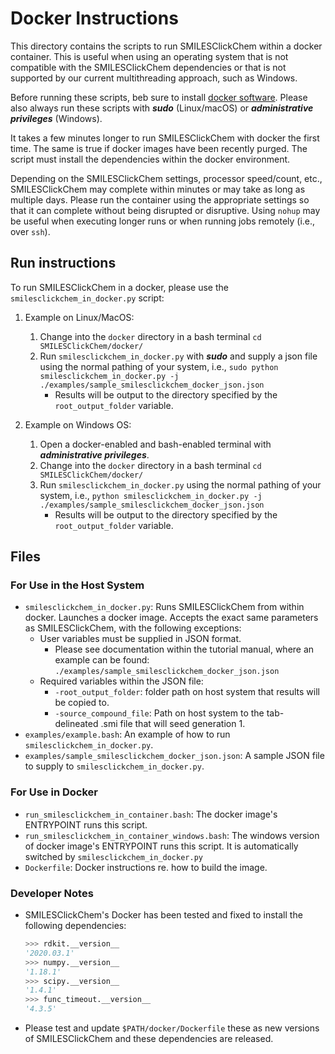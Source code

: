 # Docker Instructions

This directory contains the scripts to run SMILESClickChem within a docker
container. This is useful when using an operating system that is not
compatible with the SMILESClickChem dependencies or that is not supported by our
current multithreading approach, such as Windows.

Before running these scripts, beb sure to install [docker
software](https://www.docker.com/products/docker-desktop). Please also always
run these scripts with ***sudo*** (Linux/macOS) or ***administrative
privileges*** (Windows).

It takes a few minutes longer to run SMILESClickChem with docker the first time. The
same is true if docker images have been recently purged. The script must
install the dependencies within the docker environment.

Depending on the SMILESClickChem settings, processor speed/count, etc., SMILESClickChem
may complete within minutes or may take as long as multiple days. Please run
the container using the appropriate settings so that it can complete without
being disrupted or disruptive. Using `nohup` may be useful when executing
longer runs or when running jobs remotely (i.e., over `ssh`).

## Run instructions

To run SMILESClickChem in a docker, please use the `smilesclickchem_in_docker.py` script:

1. Example on Linux/MacOS:
   1. Change into the `docker` directory in a bash terminal `cd
      SMILESClickChem/docker/`
   2. Run `smilesclickchem_in_docker.py` with ***sudo*** and supply a json file using
      the normal pathing of your system, i.e., `sudo python
      smilesclickchem_in_docker.py -j ./examples/sample_smilesclickchem_docker_json.json`
      - Results will be output to the directory specified by the
        `root_output_folder` variable.

2. Example on Windows OS:
   1. Open a docker-enabled and bash-enabled terminal with ***administrative
      privileges***.
   2. Change into the `docker` directory in a bash terminal `cd
      SMILESClickChem/docker/`
   3. Run `smilesclickchem_in_docker.py` using the normal pathing of your system,
      i.e., `python smilesclickchem_in_docker.py -j
      ./examples/sample_smilesclickchem_docker_json.json`
      - Results will be output to the directory specified by the
        `root_output_folder` variable.

## Files

### For Use in the Host System

- `smilesclickchem_in_docker.py`: Runs SMILESClickChem from within docker. Launches a docker
  image. Accepts the exact same parameters as SMILESClickChem, with the following
  exceptions:
  - User variables must be supplied in JSON format.
    - Please see documentation within the tutorial manual, where an example
      can be found: `./examples/sample_smilesclickchem_docker_json.json`
  - Required variables within the JSON file:
    - `-root_output_folder`: folder path on host system that results will be
      copied to.
    - `-source_compound_file`: Path on host system to the tab-delineated .smi
      file that will seed generation 1.
- `examples/example.bash`: An example of how to run `smilesclickchem_in_docker.py`.
- `examples/sample_smilesclickchem_docker_json.json`: A sample JSON file to supply to
  `smilesclickchem_in_docker.py`.

### For Use in Docker

- `run_smilesclickchem_in_container.bash`: The docker image's ENTRYPOINT runs this
  script.
- `run_smilesclickchem_in_container_windows.bash`: The windows version of docker
  image's ENTRYPOINT runs this script. It is automatically switched by
  `smilesclickchem_in_docker.py`
- `Dockerfile`: Docker instructions re. how to build the image.


### Developer Notes

- SMILESClickChem's Docker has been tested and fixed to install the following dependencies:
  ```python
  >>> rdkit.__version__
  '2020.03.1'
  >>> numpy.__version__
  '1.18.1'
  >>> scipy.__version__
  '1.4.1'
  >>> func_timeout.__version__
  '4.3.5'
  ```

- Please test and update `$PATH/docker/Dockerfile` these as new versions of SMILESClickChem and
  these dependencies are released.